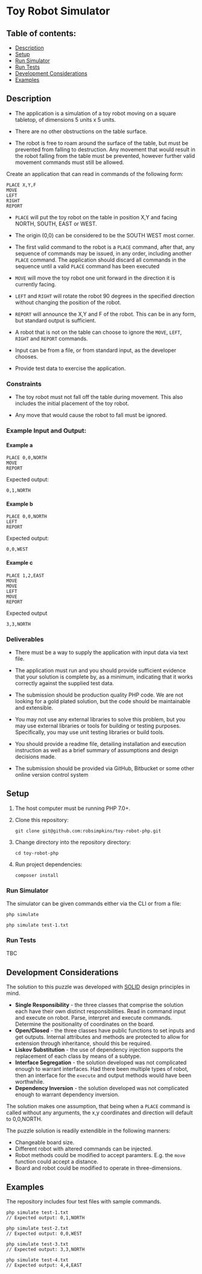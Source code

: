 # Toy Robot Simulator

## Table of contents:

* [Description](./README.md#description)
* [Setup](./README.md#setup)
* [Run Simulator](./README.md#run-simulator)
* [Run Tests](./README.md#run-tests)
* [Development Considerations](./README.md#development-considerations)
* [Examples](./README.md#examples)

## Description

* The application is a simulation of a toy robot moving on a square tabletop, of dimensions 5 units x 5 units.

* There are no other obstructions on the table surface.

* The robot is free to roam around the surface of the table, but must be prevented from falling to destruction. Any movement that would result in the robot falling from the table must be prevented, however further valid movement commands must still be allowed.

Create an application that can read in commands of the following form:
```
PLACE X,Y,F
MOVE
LEFT
RIGHT
REPORT
```

* `PLACE` will put the toy robot on the table in position X,Y and facing NORTH, SOUTH, EAST or WEST.

* The origin (0,0) can be considered to be the SOUTH WEST most corner.

* The first valid command to the robot is a `PLACE` command, after that, any sequence of commands may be issued, in any order, including another `PLACE` command. The application should discard all commands in the sequence until a valid `PLACE` command has been executed

* `MOVE` will move the toy robot one unit forward in the direction it is currently facing.

* `LEFT` and `RIGHT` will rotate the robot 90 degrees in the specified direction without changing the position of the robot.

* `REPORT` will announce the X,Y and F of the robot. This can be in any form, but standard output is sufficient.

* A robot that is not on the table can choose to ignore the `MOVE`, `LEFT`, `RIGHT` and `REPORT` commands.

* Input can be from a file, or from standard input, as the developer chooses.

* Provide test data to exercise the application.

### Constraints

* The toy robot must not fall off the table during movement. This also includes the initial placement of the toy robot.

* Any move that would cause the robot to fall must be ignored.

### Example Input and Output:

#### Example a

    PLACE 0,0,NORTH
    MOVE
    REPORT

Expected output:

    0,1,NORTH

#### Example b

    PLACE 0,0,NORTH
    LEFT
    REPORT

Expected output:

    0,0,WEST

#### Example c

    PLACE 1,2,EAST
    MOVE
    MOVE
    LEFT
    MOVE
    REPORT

Expected output

    3,3,NORTH

### Deliverables

* There must be a way to supply the application with input data via text file.

* The application must run and you should provide sufficient evidence that your solution is complete by, as a minimum, indicating that it works correctly against the supplied test data.

* The submission should be production quality PHP code. We are not looking for a gold plated solution, but the code should be maintainable and extensible.

* You may not use any external libraries to solve this problem, but you may use external libraries or tools for building or testing purposes. Specifically, you may use unit testing libraries or build tools.

* You should provide a readme file, detailing installation and execution instruction as well as a brief summary of assumptions and design decisions made.

* The submission should be provided via GitHub, Bitbucket or some other online version control system

## Setup

1. The host computer must be running PHP 7.0+.

2. Clone this repository:

    ```git clone git@github.com:robsimpkins/toy-robot-php.git```

3. Change directory into the repository directory:

    ```cd toy-robot-php```

4. Run project dependencies:

    ```composer install```

### Run Simulator
The simulator can be given commands either via the CLI or from a file:

    php simulate

    php simulate test-1.txt

### Run Tests
TBC

## Development Considerations
The solution to this puzzle was developed with [SOLID](https://en.wikipedia.org/wiki/SOLID_(object-oriented_design)) design principles in mind.

* **Single Responsibility** - the three classes that comprise the solution each have their own distinct responsibilities. Read in command input and execute on robot. Parse, interpret and execute commands. Determine the positionality of coordinates on the board.
* **Open/Closed** - the three classes have public functions to set inputs and get outputs. Internal attributes and methods are protected to allow for extension through inheritance, should this be required.
* **Liskov Substitution** - the use of dependency injection supports the replacement of each class by means of a subtype.
* **Interface Segregation** - the solution developed was not complicated enough to warrant interfaces. Had there been multiple types of robot, then an interface for the `execute` and output methods would have been worthwhile.
* **Dependency Inversion** - the solution developed was not complicated enough to warrant dependency inversion.

The solution makes one assumption, that being when a `PLACE` command is called without any arguments, the x,y coordinates and direction will default to 0,0,NORTH.

The puzzle solution is readily extendible in the following manners:

* Changeable board size.
* Different robot with altered commands can be injected.
* Robot methods could be modified to accept paramters. E.g. the `move` function could accept a distance.
* Board and robot could be modified to operate in three-dimensions.

## Examples
The repository includes four test files with sample commands.

    php simulate test-1.txt
    // Expected output: 0,1,NORTH

    php simulate test-2.txt
    // Expected output: 0,0,WEST

    php simulate test-3.txt
    // Expected output: 3,3,NORTH

    php simulate test-4.txt
    // Expected output: 4,4,EAST
